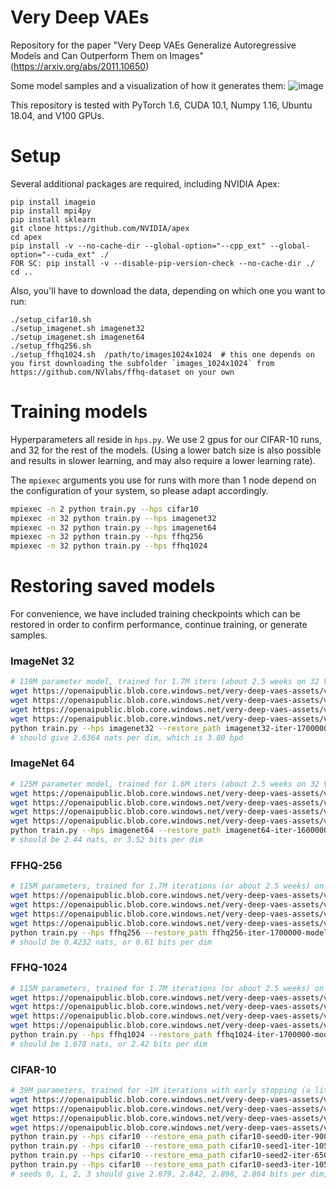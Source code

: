 # Very Deep VAEs

Repository for the paper "Very Deep VAEs Generalize Autoregressive Models and Can Outperform Them on Images" (https://arxiv.org/abs/2011.10650)

Some model samples and a visualization of how it generates them:
![image](header-image.png)

This repository is tested with PyTorch 1.6, CUDA 10.1, Numpy 1.16, Ubuntu 18.04, and V100 GPUs.

# Setup
Several additional packages are required, including NVIDIA Apex:
```
pip install imageio
pip install mpi4py
pip install sklearn
git clone https://github.com/NVIDIA/apex
cd apex
pip install -v --no-cache-dir --global-option="--cpp_ext" --global-option="--cuda_ext" ./
FOR SC: pip install -v --disable-pip-version-check --no-cache-dir ./
cd ..
```

Also, you'll have to download the data, depending on which one you want to run:
```
./setup_cifar10.sh
./setup_imagenet.sh imagenet32
./setup_imagenet.sh imagenet64
./setup_ffhq256.sh
./setup_ffhq1024.sh  /path/to/images1024x1024  # this one depends on you first downloading the subfolder `images_1024x1024` from https://github.com/NVlabs/ffhq-dataset on your own
```

# Training models
Hyperparameters all reside in `hps.py`. We use 2 gpus for our CIFAR-10 runs, and 32 for the rest of the models. (Using a lower batch size is also possible and results in slower learning, and may also require a lower learning rate).

The `mpiexec` arguments you use for runs with more than 1 node depend on the configuration of your system, so please adapt accordingly.

```bash
mpiexec -n 2 python train.py --hps cifar10
mpiexec -n 32 python train.py --hps imagenet32
mpiexec -n 32 python train.py --hps imagenet64
mpiexec -n 32 python train.py --hps ffhq256
mpiexec -n 32 python train.py --hps ffhq1024
```

# Restoring saved models
For convenience, we have included training checkpoints which can be restored in order to confirm performance, continue training, or generate samples.

### ImageNet 32
```bash
# 119M parameter model, trained for 1.7M iters (about 2.5 weeks on 32 V100)
wget https://openaipublic.blob.core.windows.net/very-deep-vaes-assets/vdvae-assets/imagenet32-iter-1700000-log.jsonl
wget https://openaipublic.blob.core.windows.net/very-deep-vaes-assets/vdvae-assets/imagenet32-iter-1700000-model.th
wget https://openaipublic.blob.core.windows.net/very-deep-vaes-assets/vdvae-assets/imagenet32-iter-1700000-model-ema.th
wget https://openaipublic.blob.core.windows.net/very-deep-vaes-assets/vdvae-assets/imagenet32-iter-1700000-opt.th
python train.py --hps imagenet32 --restore_path imagenet32-iter-1700000-model.th --restore_ema_path imagenet32-iter-1700000-model-ema.th --restore_log_path imagenet32-iter-1700000-log.jsonl --restore_optimizer_path imagenet32-iter-1700000-opt.th --test_eval
# should give 2.6364 nats per dim, which is 3.80 bpd
```

### ImageNet 64
```bash
# 125M parameter model, trained for 1.6M iters (about 2.5 weeks on 32 V100)
wget https://openaipublic.blob.core.windows.net/very-deep-vaes-assets/vdvae-assets-2/imagenet64-iter-1600000-log.jsonl
wget https://openaipublic.blob.core.windows.net/very-deep-vaes-assets/vdvae-assets-2/imagenet64-iter-1600000-model.th
wget https://openaipublic.blob.core.windows.net/very-deep-vaes-assets/vdvae-assets-2/imagenet64-iter-1600000-model-ema.th
wget https://openaipublic.blob.core.windows.net/very-deep-vaes-assets/vdvae-assets-2/imagenet64-iter-1600000-opt.th
python train.py --hps imagenet64 --restore_path imagenet64-iter-1600000-model.th --restore_ema_path imagenet64-iter-1600000-model-ema.th --restore_log_path imagenet64-iter-1600000-log.jsonl --restore_optimizer_path imagenet64-iter-1600000-opt.th --test_eval
# should be 2.44 nats, or 3.52 bits per dim
```

### FFHQ-256
```bash
# 115M parameters, trained for 1.7M iterations (or about 2.5 weeks) on 32 V100
wget https://openaipublic.blob.core.windows.net/very-deep-vaes-assets/vdvae-assets/ffhq256-iter-1700000-log.jsonl
wget https://openaipublic.blob.core.windows.net/very-deep-vaes-assets/vdvae-assets/ffhq256-iter-1700000-model.th
wget https://openaipublic.blob.core.windows.net/very-deep-vaes-assets/vdvae-assets/ffhq256-iter-1700000-model-ema.th
wget https://openaipublic.blob.core.windows.net/very-deep-vaes-assets/vdvae-assets/ffhq256-iter-1700000-opt.th
python train.py --hps ffhq256 --restore_path ffhq256-iter-1700000-model.th --restore_ema_path ffhq256-iter-1700000-model-ema.th --restore_log_path ffhq256-iter-1700000-log.jsonl --restore_optimizer_path ffhq256-iter-1700000-opt.th --test_eval
# should be 0.4232 nats, or 0.61 bits per dim
```

### FFHQ-1024
```bash
# 115M parameters, trained for 1.7M iterations (or about 2.5 weeks) on 32 V100
wget https://openaipublic.blob.core.windows.net/very-deep-vaes-assets/vdvae-assets/ffhq1024-iter-1700000-log.jsonl
wget https://openaipublic.blob.core.windows.net/very-deep-vaes-assets/vdvae-assets/ffhq1024-iter-1700000-model.th
wget https://openaipublic.blob.core.windows.net/very-deep-vaes-assets/vdvae-assets/ffhq1024-iter-1700000-model-ema.th
wget https://openaipublic.blob.core.windows.net/very-deep-vaes-assets/vdvae-assets/ffhq1024-iter-1700000-opt.th
python train.py --hps ffhq1024 --restore_path ffhq1024-iter-1700000-model.th --restore_ema_path ffhq1024-iter-1700000-model-ema.th --restore_log_path ffhq1024-iter-1700000-log.jsonl --restore_optimizer_path ffhq1024-iter-1700000-opt.th --test_eval
# should be 1.678 nats, or 2.42 bits per dim
```

### CIFAR-10
```bash
# 39M parameters, trained for ~1M iterations with early stopping (a little less than a week on 2 GPUs)
wget https://openaipublic.blob.core.windows.net/very-deep-vaes-assets/vdvae-assets-2/cifar10-seed0-iter-900000-model-ema.th
wget https://openaipublic.blob.core.windows.net/very-deep-vaes-assets/vdvae-assets-2/cifar10-seed1-iter-1050000-model-ema.th
wget https://openaipublic.blob.core.windows.net/very-deep-vaes-assets/vdvae-assets-2/cifar10-seed2-iter-650000-model-ema.th
wget https://openaipublic.blob.core.windows.net/very-deep-vaes-assets/vdvae-assets-2/cifar10-seed3-iter-1050000-model-ema.th
python train.py --hps cifar10 --restore_ema_path cifar10-seed0-iter-900000-model-ema.th --test_eval
python train.py --hps cifar10 --restore_ema_path cifar10-seed1-iter-1050000-model-ema.th --test_eval
python train.py --hps cifar10 --restore_ema_path cifar10-seed2-iter-650000-model-ema.th --test_eval
python train.py --hps cifar10 --restore_ema_path cifar10-seed3-iter-1050000-model-ema.th --test_eval
# seeds 0, 1, 2, 3 should give 2.879, 2.842, 2.898, 2.864 bits per dim, for an average of 2.87 bits per dim.
```
